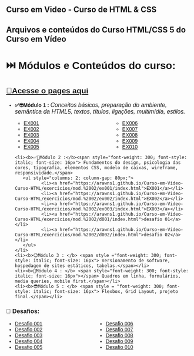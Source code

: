 ## Curso em Video - Curso de HTML & CSS

## Arquivos e conteúdos do Curso HTML/CSS 5 do Curso em Vídeo

<div style= "font-family: 'Montserrat', sans-serif;">
<h1>⏭️ Módulos e Conteúdos do curso:</h1>
<h2> <A href="https://arawns1.github.io/Curso-em-Video-Curso-HTML/"> 🔗Acesse o pages aqui</A> </h2>
<!-- UL DE MÓDULOS -->
   <ul>
    <li><b>✅🤓Módulo 1 : <span class ="textos" style="font-weight: 300; font-style: italic; font-size: 16px">Conceitos básicos, preparação do ambiente,
semântica da HTML5, textos, títulos, ligações,
multimídia, estilos.</span></b></li>
       <ul style="columns: 2; column-gap: 80px;">
              <li> <a href="https://arawns1.github.io/Curso-em-Video-Curso-HTML/exercicios/mod.%2001/001/index.html"> EX001 </a></li>
              <li> <a href="https://arawns1.github.io/Curso-em-Video-Curso-HTML/exercicios/mod.%2001/002/index.html"> EX002 </a></li>
              <li> <a href="https://arawns1.github.io/Curso-em-Video-Curso-HTML/exercicios/mod.%2001/003/index.html"> EX003 </a></li>
               <li> <a href="https://arawns1.github.io/Curso-em-Video-Curso-HTML/exercicios/mod.%2001/004/index.html"> EX004 </a></li>
              <li> <a href="https://arawns1.github.io/Curso-em-Video-Curso-HTML/exercicios/mod.%2001/005/index.html"> EX005 </a></li>
              <li> <a href="https://arawns1.github.io/Curso-em-Video-Curso-HTML/exercicios/mod.%2001/006/index.html"> EX006 </a></li>
              <li> <a href="https://arawns1.github.io/Curso-em-Video-Curso-HTML/exercicios/mod.%2001/007/index.html"> EX007 </a></li>
              <li> <a href="https://arawns1.github.io/Curso-em-Video-Curso-HTML/exercicios/mod.%2001/008/index.html"> EX008 </a></li>
              <li> <a href="https://arawns1.github.io/Curso-em-Video-Curso-HTML/exercicios/mod.%2001/009/index.html"> EX009 </a></li>
              <li> <a href="https://arawns1.github.io/Curso-em-Video-Curso-HTML/exercicios/mod.%2001/010/index.html"> EX010 </a></li>
       </ul>

    <li><b>✅🧐Módulo 2 :</b><span style="font-weight: 300; font-style: italic; font-size: 16px"> Fundamentos do design, psicologia das cores, tipografia, elementos CSS, modelo de caixas, wireframe, responsividade.</span>
       <ul style="columns: 2; column-gap: 80px;">
              <li><a href="https://arawns1.github.io/Curso-em-Video-Curso-HTML/exercicios/mod.%2002/ex001/index.html">EX001</a></li>
              <li><a href="https://arawns1.github.io/Curso-em-Video-Curso-HTML/exercicios/mod.%2002/ex002/index.html">EX002</a></li>
              <li><a href="https://arawns1.github.io/Curso-em-Video-Curso-HTML/exercicios/mod.%2002/ex003/index.html">EX003</a></li>
              <li><a href="https://arawns1.github.io/Curso-em-Video-Curso-HTML/exercicios/mod.%2002/d001/index.html">desafio 01</a></li>
              <li><a href="https://arawns1.github.io/Curso-em-Video-Curso-HTML/exercicios/mod.%2002/d002/index.html">desafio 02</a></li>
       </ul>
    </li>
    <li><b>😉Módulo 3 : </b> <span style ="font-weight: 300; font-style: italic; font-size: 16px"> Versionamento de software, hospedagem de sites estáticos, tabelas.</span></li>
    <li><b>🤩Módulo 4 : </b> <span style="font-weight: 300; font-style: italic; font-size: 16px"></span> Quadros em linha, formulários, media queries, mobile first.</span></li>
    <li><b>😎Módulo 5 : </b> <span style = "font-weight: 300; font-style: italic; font-size: 16px"> Flexbox, Grid Layout, projeto final.</span></li>

</ul> 
<!-- FIM UL DE MÓDULOS -->
<!-- DESAFIOS -->
<h3> 🦾 Desafios:</h3>
<ul style="columns: 2;">
   <li><a href="https://arawns1.github.io/Curso-em-Video-Curso-HTML/desafios/d001/index.html"> Desafio 001 </a></li>
   <li><a href="https://arawns1.github.io/Curso-em-Video-Curso-HTML/desafios/d002/index.html"> Desafio 002 </a></li>
   <li><a href="https://arawns1.github.io/Curso-em-Video-Curso-HTML/desafios/d003/index.html"> Desafio 003 </a></li>
   <li><a href="https://arawns1.github.io/Curso-em-Video-Curso-HTML/desafios/d004/index.html"> Desafio 004 </a></li>
   <li><a href="https://arawns1.github.io/Curso-em-Video-Curso-HTML/desafios/d005/index.html"> Desafio 005</a></li>
   <li><a href="https://arawns1.github.io/Curso-em-Video-Curso-HTML/desafios/d006/index.html"> Desafio 006 </a></li>
   <li><a href="https://arawns1.github.io/Curso-em-Video-Curso-HTML/desafios/d007/index.html"> Desafio 007 </a></li>
   <li><a href="https://arawns1.github.io/Curso-em-Video-Curso-HTML/desafios/d008/index.html"> Desafio 008 </a></li>
   <li><a href="https://arawns1.github.io/Curso-em-Video-Curso-HTML/desafios/d009/index.html"> Desafio 009 </a></li>
   <li><a href="https://arawns1.github.io/Curso-em-Video-Curso-HTML/desafios/d010/index.html"> Desafio 010 </a></li>
</ul>
<!-- FIM UL DESAFIOS -->
</div>
